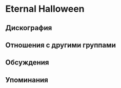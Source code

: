 # Eternal Halloween



## Дискография


## Отношения с другими группами


## Обсуждения


## Упоминания

